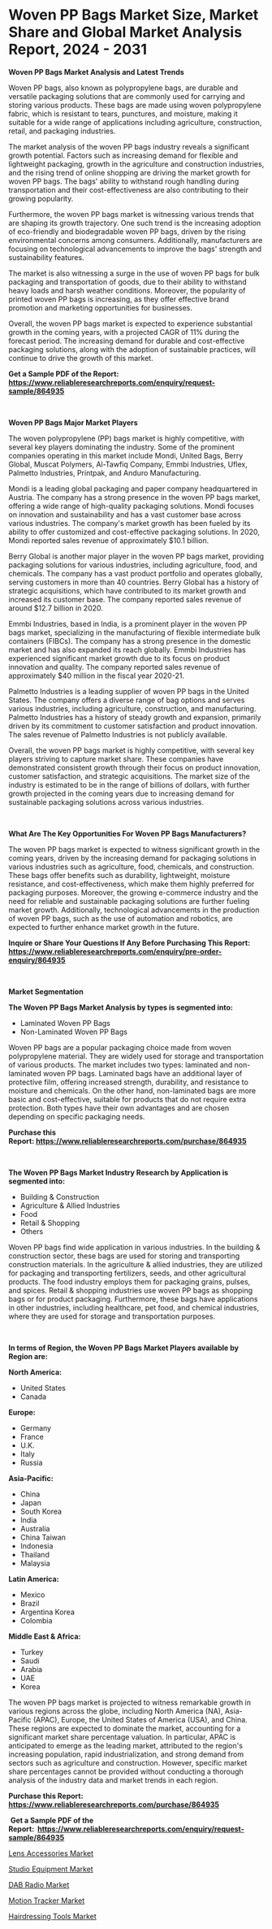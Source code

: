 <p><h1>Woven PP Bags Market Size, Market Share and Global Market Analysis Report, 2024 - 2031</h1></p><p><strong>Woven PP Bags Market Analysis and Latest Trends</strong></p>
<p><p>Woven PP bags, also known as polypropylene bags, are durable and versatile packaging solutions that are commonly used for carrying and storing various products. These bags are made using woven polypropylene fabric, which is resistant to tears, punctures, and moisture, making it suitable for a wide range of applications including agriculture, construction, retail, and packaging industries.</p><p>The market analysis of the woven PP bags industry reveals a significant growth potential. Factors such as increasing demand for flexible and lightweight packaging, growth in the agriculture and construction industries, and the rising trend of online shopping are driving the market growth for woven PP bags. The bags' ability to withstand rough handling during transportation and their cost-effectiveness are also contributing to their growing popularity.</p><p>Furthermore, the woven PP bags market is witnessing various trends that are shaping its growth trajectory. One such trend is the increasing adoption of eco-friendly and biodegradable woven PP bags, driven by the rising environmental concerns among consumers. Additionally, manufacturers are focusing on technological advancements to improve the bags' strength and sustainability features.</p><p>The market is also witnessing a surge in the use of woven PP bags for bulk packaging and transportation of goods, due to their ability to withstand heavy loads and harsh weather conditions. Moreover, the popularity of printed woven PP bags is increasing, as they offer effective brand promotion and marketing opportunities for businesses.</p><p>Overall, the woven PP bags market is expected to experience substantial growth in the coming years, with a projected CAGR of 11% during the forecast period. The increasing demand for durable and cost-effective packaging solutions, along with the adoption of sustainable practices, will continue to drive the growth of this market.</p></p>
<p><strong>Get a Sample PDF of the Report:&nbsp; <a href="https://www.reliableresearchreports.com/enquiry/request-sample/864935">https://www.reliableresearchreports.com/enquiry/request-sample/864935</a></strong></p>
<p>&nbsp;</p>
<p><strong>Woven PP Bags Major Market Players</strong></p>
<p><p>The woven polypropylene (PP) bags market is highly competitive, with several key players dominating the industry. Some of the prominent companies operating in this market include Mondi, United Bags, Berry Global, Muscat Polymers, Al-Tawfiq Company, Emmbi Industries, Uflex, Palmetto Industries, Printpak, and Anduro Manufacturing.</p><p>Mondi is a leading global packaging and paper company headquartered in Austria. The company has a strong presence in the woven PP bags market, offering a wide range of high-quality packaging solutions. Mondi focuses on innovation and sustainability and has a vast customer base across various industries. The company's market growth has been fueled by its ability to offer customized and cost-effective packaging solutions. In 2020, Mondi reported sales revenue of approximately $10.1 billion.</p><p>Berry Global is another major player in the woven PP bags market, providing packaging solutions for various industries, including agriculture, food, and chemicals. The company has a vast product portfolio and operates globally, serving customers in more than 40 countries. Berry Global has a history of strategic acquisitions, which have contributed to its market growth and increased its customer base. The company reported sales revenue of around $12.7 billion in 2020.</p><p>Emmbi Industries, based in India, is a prominent player in the woven PP bags market, specializing in the manufacturing of flexible intermediate bulk containers (FIBCs). The company has a strong presence in the domestic market and has also expanded its reach globally. Emmbi Industries has experienced significant market growth due to its focus on product innovation and quality. The company reported sales revenue of approximately $40 million in the fiscal year 2020-21.</p><p>Palmetto Industries is a leading supplier of woven PP bags in the United States. The company offers a diverse range of bag options and serves various industries, including agriculture, construction, and manufacturing. Palmetto Industries has a history of steady growth and expansion, primarily driven by its commitment to customer satisfaction and product innovation. The sales revenue of Palmetto Industries is not publicly available.</p><p>Overall, the woven PP bags market is highly competitive, with several key players striving to capture market share. These companies have demonstrated consistent growth through their focus on product innovation, customer satisfaction, and strategic acquisitions. The market size of the industry is estimated to be in the range of billions of dollars, with further growth projected in the coming years due to increasing demand for sustainable packaging solutions across various industries.</p></p>
<p>&nbsp;</p>
<p><strong>What Are The Key Opportunities For Woven PP Bags Manufacturers?</strong></p>
<p><p>The woven PP bags market is expected to witness significant growth in the coming years, driven by the increasing demand for packaging solutions in various industries such as agriculture, food, chemicals, and construction. These bags offer benefits such as durability, lightweight, moisture resistance, and cost-effectiveness, which make them highly preferred for packaging purposes. Moreover, the growing e-commerce industry and the need for reliable and sustainable packaging solutions are further fueling market growth. Additionally, technological advancements in the production of woven PP bags, such as the use of automation and robotics, are expected to further enhance market growth in the future.</p></p>
<p><strong>Inquire or Share Your Questions If Any Before Purchasing This Report: <a href="https://www.reliableresearchreports.com/enquiry/pre-order-enquiry/864935">https://www.reliableresearchreports.com/enquiry/pre-order-enquiry/864935</a></strong></p>
<p>&nbsp;</p>
<p><strong>Market Segmentation</strong></p>
<p><strong>The Woven PP Bags Market Analysis by types is segmented into:</strong></p>
<p><ul><li>Laminated Woven PP Bags</li><li>Non-Laminated Woven PP Bags</li></ul></p>
<p><p>Woven PP bags are a popular packaging choice made from woven polypropylene material. They are widely used for storage and transportation of various products. The market includes two types: laminated and non-laminated woven PP bags. Laminated bags have an additional layer of protective film, offering increased strength, durability, and resistance to moisture and chemicals. On the other hand, non-laminated bags are more basic and cost-effective, suitable for products that do not require extra protection. Both types have their own advantages and are chosen depending on specific packaging needs.</p></p>
<p><strong>Purchase this Report:&nbsp;<a href="https://www.reliableresearchreports.com/purchase/864935">https://www.reliableresearchreports.com/purchase/864935</a></strong></p>
<p>&nbsp;</p>
<p><strong>The Woven PP Bags Market Industry Research by Application is segmented into:</strong></p>
<p><ul><li>Building & Construction</li><li>Agriculture & Allied Industries</li><li>Food</li><li>Retail & Shopping</li><li>Others</li></ul></p>
<p><p>Woven PP bags find wide application in various industries. In the building & construction sector, these bags are used for storing and transporting construction materials. In the agriculture & allied industries, they are utilized for packaging and transporting fertilizers, seeds, and other agricultural products. The food industry employs them for packaging grains, pulses, and spices. Retail & shopping industries use woven PP bags as shopping bags or for product packaging. Furthermore, these bags have applications in other industries, including healthcare, pet food, and chemical industries, where they are used for storage and transportation purposes.</p></p>
<p>&nbsp;</p>
<p><strong>In terms of Region, the Woven PP Bags Market Players available by Region are:</strong></p>
<p>
    <p> <strong> North America: </strong>
        <ul>
            <li>United States</li>
            <li>Canada</li>
        </ul>
        </p> 
    <p> <strong> Europe: </strong>
        <ul>
            <li>Germany</li>
            <li>France</li>
            <li>U.K.</li>
            <li>Italy</li>
            <li>Russia</li>
        </ul>
        </p> 
    <p> <strong> Asia-Pacific: </strong>
        <ul>
            <li>China</li>
            <li>Japan</li>
            <li>South Korea</li>
            <li>India</li>
            <li>Australia</li>
            <li>China Taiwan</li>
            <li>Indonesia</li>
            <li>Thailand</li>
            <li>Malaysia</li>
        </ul>
        </p> 
    <p> <strong> Latin America: </strong>
        <ul>
            <li>Mexico</li>
            <li>Brazil</li>
            <li>Argentina Korea</li>
            <li>Colombia</li>
        </ul>
        </p> 
    <p> <strong> Middle East & Africa: </strong>
        <ul>
            <li>Turkey</li>
            <li>Saudi</li>
            <li>Arabia</li>
            <li>UAE</li>
            <li>Korea</li>
        </ul>
    </p>
    </p>
<p><p>The woven PP bags market is projected to witness remarkable growth in various regions across the globe, including North America (NA), Asia-Pacific (APAC), Europe, the United States of America (USA), and China. These regions are expected to dominate the market, accounting for a significant market share percentage valuation. In particular, APAC is anticipated to emerge as the leading market, attributed to the region's increasing population, rapid industrialization, and strong demand from sectors such as agriculture and construction. However, specific market share percentages cannot be provided without conducting a thorough analysis of the industry data and market trends in each region.</p></p>
<p><strong>Purchase this Report: <a href="https://www.reliableresearchreports.com/purchase/864935">https://www.reliableresearchreports.com/purchase/864935</a></strong></p>
<p>&nbsp;<strong>Get a Sample PDF of the Report:&nbsp;&nbsp;<a href="https://www.reliableresearchreports.com/enquiry/request-sample/864935">https://www.reliableresearchreports.com/enquiry/request-sample/864935</a></strong></p>
<p><strong></strong></p>
<p><p><a href="https://github.com/ruslanpoljakovrd177/Market-Research-Report-List-2/blob/main/lens-accessories-market.md">Lens Accessories Market</a></p><p><a href="https://github.com/gulaimolin/Market-Research-Report-List-2/blob/main/studio-equipment-market.md">Studio Equipment Market</a></p><p><a href="https://github.com/gdfhhhj/Market-Research-Report-List-2/blob/main/dab-radio-market.md">DAB Radio Market</a></p><p><a href="https://github.com/grishafomin4852/Market-Research-Report-List-2/blob/main/motion-tracker-market.md">Motion Tracker Market</a></p><p><a href="https://github.com/abbypearson7765/Market-Research-Report-List-2/blob/main/hairdressing-tools-market.md">Hairdressing Tools Market</a></p></p>